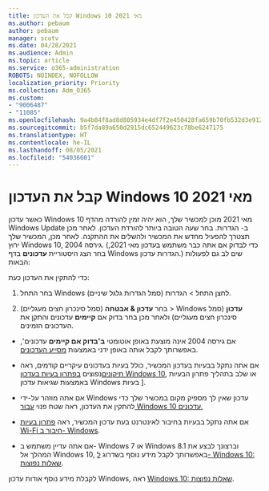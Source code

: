 ```yaml
---
title: קבל את העדכון Windows 10 מאי 2021
ms.author: pebaum
author: pebaum
manager: scotv
ms.date: 04/28/2021
ms.audience: Admin
ms.topic: article
ms.service: o365-administration
ROBOTS: NOINDEX, NOFOLLOW
localization_priority: Priority
ms.collection: Adm_O365
ms.custom:
- "9006487"
- "11085"
ms.openlocfilehash: 9a4b84f8ad8d805934e4df7f2e450428fa659b70fb532d3e912c5fd9e422f66e
ms.sourcegitcommit: b5f7da89a650d2915dc652449623c78be6247175
ms.translationtype: HT
ms.contentlocale: he-IL
ms.lasthandoff: 08/05/2021
ms.locfileid: "54036601"
---
```

# <a name="get-the-windows-10-may-2021-update"></a>קבל את העדכון Windows 10 מאי 2021

כאשר עדכון Windows 10 מאי 2021 מוכן למכשיר שלך, הוא יהיה זמין להורדה מהדף Windows Update ב- הגדרות. בחר שעה הטובה ביותר להורדת העדכון. לאחר מכן תצטרך להפעיל מחדש את המכשיר ולהשלים את ההתקנה. לאחר מכן, המכשיר שלך ירוץ Windows 10, גירסה 2004. (כדי לבדוק אם אתה כבר משתמש בעדכון מאי 2021, בחר הצג היסטוריית **עדכונים** בדף Windows הגדרות עדכון.) שים לב גם לפעולות הבאות:  

כדי להתקין את העדכון כעת:

1. בחר התחל Windows לחצן התחל > הגדרות (סמל הגדרות גלגל שיניים).

1. בחר **עדכון & אבטחה** (סמל סינכרון חצים מעגליים) > Windows **עדכון** (סמל סינכרון חצים מעגליים) ולאחר מכן בחר בדוק אם **קיימים** עדכונים והתקן את העדכונים הזמינים. 

- אם גירסה 2004 אינה מוצעת באופן אוטומטי **ב'בדוק אם קיימים** עדכונים', באפשרותך לקבל אותה באופן ידני באמצעות [מסייע העדכונים](https://www.microsoft.com/software-download/windows10).

- אם אתה נתקל בבעיות בעדכון המכשיר, כולל בעיות בעדכונים עיקריים קודמים, ראה [תיקונים](https://support.microsoft.com/sbs/windows/fix-windows-update-errors-18b693b5-7818-5825-8a7e-2a4a37d6d787)נפוצים [בפתרון בעיות בעדכון Windows 10](https://support.microsoft.com/windows/troubleshoot-problems-updating-windows-10-188c2b0f-10a7-d72f-65b8-32d177eb136c), או שלב בתהליך פתרון הבעיות באמצעות שגיאות עדכון Windows בעיות ].

- אם אתה מוזהר על-ידי Windows עדכון שאין לך מספיק מקום במכשיר שלך כדי להתקין את העדכון, ראה שטח פנוי [עבור Windows 10 עדכונים.](https://support.microsoft.com/help/4013876)

- אם אתה נתקל בבעיות בחיבור לאינטרנט בעת עדכון המכשיר, ראה [פתרון בעיות Wi-Fi חיבור ב- Windows](https://support.microsoft.com/windows/fix-wi-fi-connection-issues-in-windows-9424a1f7-6a3b-65a6-4d78-7f07eee84d2c).

- אם אתה עדיין משתמש ב- Windows 7 או Windows 8.1 וברצונך לבצע את המהלך אל Windows 10, באפשרותך לקבל מידע נוסף בשדרוג [ל- Windows 10: שאלות נפוצות](https://support.microsoft.com/windows/upgrade-to-windows-10-faq-cce52341-7943-594e-72ce-e1cf00382445).

לקבלת מידע נוסף אודות עדכון Windows, ראה [Windows 10: שאלות נפוצות](https://support.microsoft.com/windows/windows-update-faq-8a903416-6f45-0718-f5c7-375e92dddeb2).


